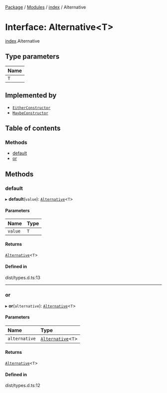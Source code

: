 [Package](../README.md) / [Modules](../modules.md) / [index](../modules/index.md) / Alternative

# Interface: Alternative\<T\>

[index](../modules/index.md).Alternative

## Type parameters

| Name |
| :------ |
| `T` |

## Implemented by

- [`EitherConstructor`](../classes/either._internal_.EitherConstructor.md)
- [`MaybeConstructor`](../classes/maybe._internal_.MaybeConstructor.md)

## Table of contents

### Methods

- [default](index.Alternative.md#default)
- [or](index.Alternative.md#or)

## Methods

### default

▸ **default**(`value`): [`Alternative`](index.Alternative.md)\<`T`\>

#### Parameters

| Name | Type |
| :------ | :------ |
| `value` | `T` |

#### Returns

[`Alternative`](index.Alternative.md)\<`T`\>

#### Defined in

dist/types.d.ts:13

___

### or

▸ **or**(`alternative`): [`Alternative`](index.Alternative.md)\<`T`\>

#### Parameters

| Name | Type |
| :------ | :------ |
| `alternative` | [`Alternative`](index.Alternative.md)\<`T`\> |

#### Returns

[`Alternative`](index.Alternative.md)\<`T`\>

#### Defined in

dist/types.d.ts:12
